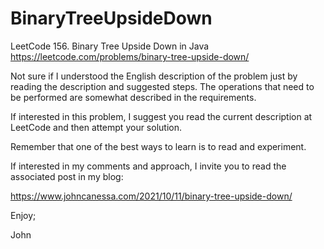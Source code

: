 # BinaryTreeUpsideDown
LeetCode 156. Binary Tree Upside Down in Java
https://leetcode.com/problems/binary-tree-upside-down/

Not sure if I understood the English description of the problem
just by reading the description and suggested steps.
The operations that need to be performed are somewhat described
in the requirements.

If interested in this problem, I suggest you read the current
description at LeetCode and then attempt your solution.

Remember that one of the best ways to learn is to read and experiment.

If interested in my comments and approach, I invite you to read
the associated post in my blog:

https://www.johncanessa.com/2021/10/11/binary-tree-upside-down/

Enjoy;

John
